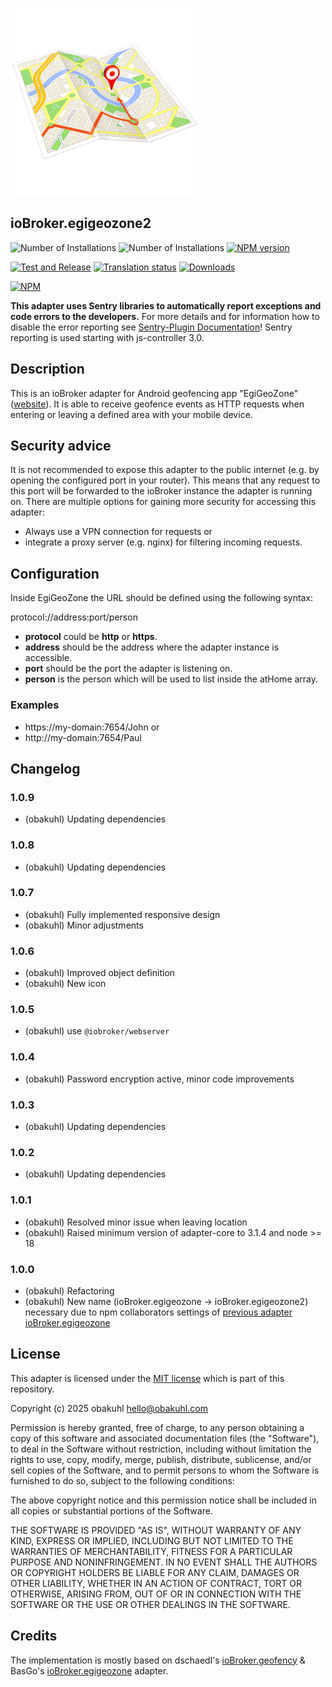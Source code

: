 ![logo](admin/egigeozone.png)
## ioBroker.egigeozone2

![Number of Installations](http://iobroker.live/badges/egigeozone2-installed.svg)
![Number of Installations](http://iobroker.live/badges/egigeozone2-stable.svg)
[![NPM version](https://img.shields.io/npm/v/iobroker.egigeozone2.svg)](https://www.npmjs.com/package/iobroker.egigeozone2)

[![Test and Release](https://github.com/obakuhl/ioBroker.egigeozone2/actions/workflows/test-and-release.yml/badge.svg)](https://github.com/obakuhl/ioBroker.egigeozone2/actions/workflows/test-and-release.yml)
[![Translation status](https://weblate.iobroker.net/widgets/adapters/-/egigeozone2/svg-badge.svg)](https://weblate.iobroker.net/engage/adapters/?utm_source=widget)
[![Downloads](https://img.shields.io/npm/dm/iobroker.egigeozone2.svg)](https://www.npmjs.com/package/iobroker.egigeozone2)

[![NPM](https://nodei.co/npm/iobroker.egigeozone2.png?downloads=true)](https://nodei.co/npm/iobroker.egigeozone2/)

**This adapter uses Sentry libraries to automatically report exceptions and code errors to the developers.** For more details and for information how to disable the error reporting see [Sentry-Plugin Documentation](https://github.com/ioBroker/plugin-sentry#plugin-sentry)! Sentry reporting is used starting with js-controller 3.0.

## Description
This is an ioBroker adapter for Android geofencing app "EgiGeoZone" ([website](https://egigeozone.de/)). It is able to receive geofence events as HTTP requests when entering or leaving a defined area with your mobile device.

## Security advice
It is not recommended to expose this adapter to the public internet (e.g. by opening the configured port in your router). This means that any request to this port will be forwarded to the ioBroker instance the adapter is running on. There are multiple options for gaining more security for accessing this adapter:
* Always use a VPN connection for requests or
* integrate a proxy server (e.g. nginx) for filtering incoming requests.

## Configuration

Inside EgiGeoZone the URL should be defined using the following syntax:

protocol://address:port/person

* **protocol** could be **http** or **https**.
* **address** should be the address where the adapter instance is accessible.
* **port** should be the port the adapter is listening on.
* **person** is the person which will be used to list inside the atHome array.

### Examples
* https://my-domain:7654/John or
* http://my-domain:7654/Paul

## Changelog

### 1.0.9
* (obakuhl) Updating dependencies

### 1.0.8
* (obakuhl) Updating dependencies

### 1.0.7
* (obakuhl) Fully implemented responsive design
* (obakuhl) Minor adjustments

### 1.0.6
* (obakuhl) Improved object definition
* (obakuhl) New icon

### 1.0.5
* (obakuhl) use `@iobroker/webserver`

### 1.0.4
* (obakuhl) Password encryption active, minor code improvements

### 1.0.3
* (obakuhl) Updating dependencies

### 1.0.2
* (obakuhl) Updating dependencies

### 1.0.1
* (obakuhl) Resolved minor issue when leaving location 
* (obakuhl) Raised minimum version of adapter-core to 3.1.4 and node >= 18

### 1.0.0
* (obakuhl) Refactoring
* (obakuhl) New name (ioBroker.egigeozone -> ioBroker.egigeozone2) necessary due to npm collaborators settings of [previous adapter ioBroker.egigeozone](https://github.com/BasGo/ioBroker.egigeozone)

## License
This adapter is licensed under the [MIT license](../blob/master/LICENSE) which is part of this repository.

Copyright (c) 2025 obakuhl <hello@obakuhl.com>

Permission is hereby granted, free of charge, to any person obtaining a copy
of this software and associated documentation files (the "Software"), to deal
in the Software without restriction, including without limitation the rights
to use, copy, modify, merge, publish, distribute, sublicense, and/or sell
copies of the Software, and to permit persons to whom the Software is
furnished to do so, subject to the following conditions:

The above copyright notice and this permission notice shall be included in all
copies or substantial portions of the Software.

THE SOFTWARE IS PROVIDED "AS IS", WITHOUT WARRANTY OF ANY KIND, EXPRESS OR
IMPLIED, INCLUDING BUT NOT LIMITED TO THE WARRANTIES OF MERCHANTABILITY,
FITNESS FOR A PARTICULAR PURPOSE AND NONINFRINGEMENT. IN NO EVENT SHALL THE
AUTHORS OR COPYRIGHT HOLDERS BE LIABLE FOR ANY CLAIM, DAMAGES OR OTHER
LIABILITY, WHETHER IN AN ACTION OF CONTRACT, TORT OR OTHERWISE, ARISING FROM,
OUT OF OR IN CONNECTION WITH THE SOFTWARE OR THE USE OR OTHER DEALINGS IN THE
SOFTWARE.

## Credits
The implementation is mostly based on dschaedl's [ioBroker.geofency](https://github.com/ioBroker/ioBroker.geofency) & BasGo's [ioBroker.egigeozone](https://github.com/BasGo/ioBroker.egigeozone) adapter. 

